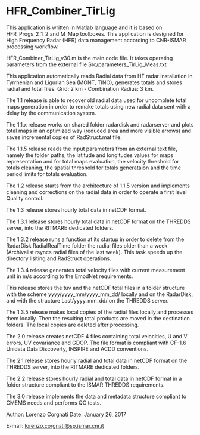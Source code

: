 # HFR_Combiner_TirLig

This application is written in Matlab language and it is based on HFR_Progs_2_1_2 and M_Map toolboxes.
This application is designed for High Frequency Radar (HFR) data management according to CNR-ISMAR processing workflow.

HFR_Combiner_TirLig_v30.m is the main code file. It takes operating parameters from the external file Src/parameters_TirLig_Meas.txt

This application automatically reads Radial data from HF radar
installation in Tyrrhenian and Ligurian Sea (MONT, TINO), generates totals
and stores radial and total files.
Grid: 2 km - Combination Radius: 3 km.

The 1.1 release is able to recover old radial data used for uncomplete
total maps generation in order to remake totals using new radial data
sent with a delay by the communication system.

The 1.1.x release works on shared folder radardisk and radarserver and
plots total maps in an optimized way (reduced area and more visible
arrows) and saves incremental copies of RadStruct.mat file.

The 1.1.5 release reads the input parameters from an external text file,
namely the folder paths, the latitude and longitudes values for maps
representation and for total maps evaluation, the velocity threshold for
totals cleaning, the spatial threshold for totals generataion and the
time period limits for totals evaluation.

The 1.2 release starts from the architecture of 1.1.5 version and
implements cleaning and corrections on the radial data in order to
operate a first level Quality control.

The 1.3 release stores hourly total data in netCDF format.

The 1.3.1 release stores hourly total data in netCDF format on
the THREDDS server, into the RITMARE dedicated folders.

The 1.3.2 release runs a function at its startup in order to delete from
the RadarDisk RadialRealTime folder the radial files older than a week
(Archivalist rsyncs radial files of the last week). This task speeds up
the directory lisiting and RadStruct operations.

The 1.3.4 release generates total velocity files with current
measurement unit in m/s according to the EmodNet requirements.

This release stores the tuv and the netCDF total files in a folder structure
with the scheme yyyy/yyyy_mm/yyyy_mm_dd/ locally and on the RadarDisk,
and with the structure Last/yyyy_mm_dd/ on the THREDDS server.

The 1.3.5 release makes local copies of the radial files locally and
processes them locally. Then the resulting total products are moved in
the destination folders. The local copies are deleted after processing.

The 2.0 release creates netCDF 4 files containing total velocities, U and V
errors, UV covariance and GDOP. The file format is compliant with CF-1.6
Unidata Data Discoverty, INSPIRE and ACDD conventions.

The 2.1 release stores hourly radial and total data in netCDF format on
the THREDDS server, into the RITMARE dedicated folders.

The 2.2 release stores hourly radial and total data in netCDF format in a
folder structure compliant to the ISMAR THREDDS requirements.

The 3.0 release implements the data and metadata structure compliant to
CMEMS needs and performs QC tests.

Author: Lorenzo Corgnati
Date: January 26, 2017

E-mail: lorenzo.corgnati@sp.ismar.cnr.it
